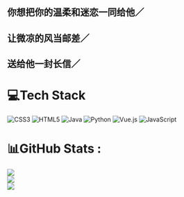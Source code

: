 
## 你想把你的温柔和迷恋一同给他／

## 让微凉的风当邮差／

## 送给他一封长信／


# 💻Tech Stack
![CSS3](https://img.shields.io/badge/css3-%231572B6.svg?style=for-the-badge&logo=css3&logoColor=white) ![HTML5](https://img.shields.io/badge/html5-%23E34F26.svg?style=for-the-badge&logo=html5&logoColor=white) ![Java](https://img.shields.io/badge/java-%23ED8B00.svg?style=for-the-badge&logo=java&logoColor=white) ![Python](https://img.shields.io/badge/python-3670A0?style=for-the-badge&logo=python&logoColor=ffdd54) ![Vue.js](https://img.shields.io/badge/vuejs-%2335495e.svg?style=for-the-badge&logo=vuedotjs&logoColor=%234FC08D) ![JavaScript](https://img.shields.io/badge/javascript-%23323330.svg?style=for-the-badge&logo=javascript&logoColor=%23F7DF1E)
# 📊GitHub Stats :
![](https://github-readme-stats.vercel.app/api?username=lylelove&theme=dark&hide_border=true&include_all_commits=true&count_private=false)<br/>
![](https://github-readme-streak-stats.herokuapp.com/?user=lylelove&theme=dark&hide_border=true)<br/>
![](https://github-readme-stats.vercel.app/api/top-langs/?username=lylelove&theme=dark&hide_border=true&include_all_commits=true&count_private=false&layout=compact)

